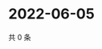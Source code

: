 # 2022-06-05

共 0 条

<!-- BEGIN WEIBO -->
<!-- 最后更新时间 Sun Jun 05 2022 12:18:42 GMT+0800 (China Standard Time) -->

<!-- END WEIBO -->
